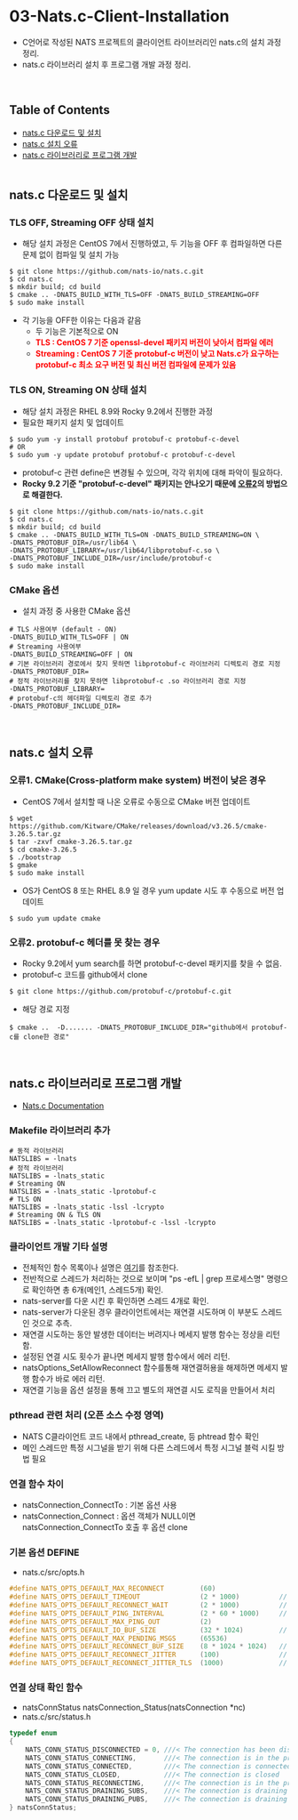 # 03-Nats.c-Client-Installation
- C언어로 작성된 NATS 프로젝트의 클라이언트 라이브러리인 nats.c의 설치 과정 정리.
- nats.c 라이브러리 설치 후 프로그램 개발 과정 정리.
<br>

## Table of Contents
- [nats.c 다운로드 및 설치](#natsc-다운로드-및-설치)
- [nats.c 설치 오류](#natsc-설치-오류)
- [nats.c 라이브러리로 프로그램 개발](#natsc-라이브러리로-프로그램-개발)
<br><br>

## nats.c 다운로드 및 설치
### TLS OFF, Streaming OFF 상태 설치
- 해당 설치 과정은 CentOS 7에서 진행하였고, 두 기능을 OFF 후 컴파일하면 다른 문제 없이 컴파일 및 설치 가능
```shell
$ git clone https://github.com/nats-io/nats.c.git
$ cd nats.c
$ mkdir build; cd build
$ cmake .. -DNATS_BUILD_WITH_TLS=OFF -DNATS_BUILD_STREAMING=OFF
$ sudo make install
```
- 각 기능을 OFF한 이유는 다음과 같음
  - 두 기능은 기본적으로 ON
  - <span style="color:red"><b>TLS : CentOS 7 기준 openssl-devel 패키지 버전이 낮아서 컴파일 에러</b></span>
  - <span style="color:red"><b>Streaming : CentOS 7 기준 protobuf-c 버전이 낮고 Nats.c가 요구하는 protobuf-c 최소 요구 버전 및 최신 버전 컴파일에 문제가 있음</b></span>

### TLS ON, Streaming ON  상태 설치
- 해당 설치 과정은 RHEL 8.9와 Rocky 9.2에서 진행한 과정
- 필요한 패키지 설치 및 업데이트
```shell
$ sudo yum -y install protobuf protobuf-c protobuf-c-devel
# OR
$ sudo yum -y update protobuf protobuf-c protobuf-c-devel
```
- protobuf-c 관련 define은 변경될 수 있으며, 각각 위치에 대해 파악이 필요하다.
- <b>Rocky 9.2 기준 "protobuf-c-devel" 패키지는 안나오기 때문에 [오류2](#오류2-protobuf-c-헤더를-못-찾는-경우)의 방법으로 해결한다.</b>

```shell
$ git clone https://github.com/nats-io/nats.c.git
$ cd nats.c
$ mkdir build; cd build
$ cmake .. -DNATS_BUILD_WITH_TLS=ON -DNATS_BUILD_STREAMING=ON \
-DNATS_PROTOBUF_DIR=/usr/lib64 \
-DNATS_PROTOBUF_LIBRARY=/usr/lib64/libprotobuf-c.so \
-DNATS_PROTOBUF_INCLUDE_DIR=/usr/include/protobuf-c
$ sudo make install
```

### CMake 옵션
- 설치 과정 중 사용한 CMake 옵션
```shell
# TLS 사용여부 (default - ON)
-DNATS_BUILD_WITH_TLS=OFF | ON
# Streaming 사용여부
-DNATS_BUILD_STREAMING=OFF | ON
# 기본 라이브러리 경로에서 찾지 못하면 libprotobuf-c 라이브러리 디렉토리 경로 지정
-DNATS_PROTOBUF_DIR=
# 정적 라이브러리를 찾지 못하면 libprotobuf-c .so 라이브러리 경로 지정
-DNATS_PROTOBUF_LIBRARY=
# protobuf-c의 헤더파일 디렉토리 경로 추가
-DNATS_PROTOBUF_INCLUDE_DIR=
```
<br>

## nats.c 설치 오류
### 오류1. CMake(Cross-platform make system) 버전이 낮은 경우
- CentOS 7에서 설치할 때 나온 오류로 수동으로 CMake 버전 업데이트
```shell
$ wget https://github.com/Kitware/CMake/releases/download/v3.26.5/cmake-3.26.5.tar.gz
$ tar -zxvf cmake-3.26.5.tar.gz
$ cd cmake-3.26.5
$ ./bootstrap
$ gmake
$ sudo make install
```
- OS가 CentOS 8 또는 RHEL 8.9 일 경우 yum update 시도 후 수동으로 버전 업데이트
```shell
$ sudo yum update cmake
```
### 오류2. protobuf-c 헤더를 못 찾는 경우
- Rocky 9.2에서 yum search를 하면 protobuf-c-devel 패키지를 찾을 수 없음.
- protobuf-c 코드를 github에서 clone
```shell
$ git clone https://github.com/protobuf-c/protobuf-c.git
```
- 해당 경로 지정
```shell
$ cmake ..  -D....... -DNATS_PROTOBUF_INCLUDE_DIR="github에서 protobuf-c를 clone한 경로"
```
<br>

## nats.c 라이브러리로 프로그램 개발
- [Nats.c Documentation](http://nats-io.github.io/nats.c/topics.html)
### Makefile 라이브러리 추가
```make
# 동적 라이브러리
NATSLIBS = -lnats
# 정적 라이브러리
NATSLIBS = -lnats_static
# Streaming ON
NATSLIBS = -lnats_static -lprotobuf-c
# TLS ON
NATSLIBS = -lnats_static -lssl -lcrypto
# Streaming ON & TLS ON
NATSLIBS = -lnats_static -lprotobuf-c -lssl -lcrypto
```

### 클라이언트 개발 기타 설명
- 전체적인 함수 목록이나 설명은 [여기](http://nats-io.github.io/nats.c/topics.html)를 참조한다.
- 전반적으로 스레드가 처리하는 것으로 보이며 "ps -efL | grep 프로세스명" 명령으로 확인하면 총 6개(메인1, 스레드5개) 확인.
- nats-server를 다운 시킨 후 확인하면 스레드 4개로 확인.
- nats-server가 다운된 경우 클라이언트에서는 재연결 시도하며 이 부분도 스레드인 것으로 추측.
- 재연결 시도하는 동안 발생한 데이터는 버려지나 메세지 발행 함수는 정상을 리턴함.
- 설정된 연결 시도 횟수가 끝나면 메세지 발행 함수에서 에러 리턴.
- natsOptions_SetAllowReconnect 함수를통해 재연결허용을 해제하면 메세지 발행 함수가 바로 에러 리턴.
- 재연결 기능을 옵션 설정을 통해 끄고 별도의 재연결 시도 로직을 만들어서 처리

### pthread 관련 처리 (오픈 소스 수정 영역)
- NATS C클라이언트 코드 내에서 pthread_create, 등 phtread 함수 확인
- 메인 스레드만 특정 시그널을 받기 위해 다른 스레드에서 특정 시그널 블럭 시킬 방법 필요

### 연결 함수 차이
- natsConnection_ConnectTo : 기본 옵션 사용
- natsConnection_Connect : 옵션 객체가 NULL이면 natsConnection_ConnectTo 호출 후 옵션 clone

### 기본 옵션 DEFINE
- nats.c/src/opts.h
```c
#define NATS_OPTS_DEFAULT_MAX_RECONNECT         (60)
#define NATS_OPTS_DEFAULT_TIMEOUT               (2 * 1000)          // 2 seconds
#define NATS_OPTS_DEFAULT_RECONNECT_WAIT        (2 * 1000)          // 2 seconds
#define NATS_OPTS_DEFAULT_PING_INTERVAL         (2 * 60 * 1000)     // 2 minutes
#define NATS_OPTS_DEFAULT_MAX_PING_OUT          (2)
#define NATS_OPTS_DEFAULT_IO_BUF_SIZE           (32 * 1024)         // 32 KB
#define NATS_OPTS_DEFAULT_MAX_PENDING_MSGS      (65536)
#define NATS_OPTS_DEFAULT_RECONNECT_BUF_SIZE    (8 * 1024 * 1024)   // 8 MB
#define NATS_OPTS_DEFAULT_RECONNECT_JITTER      (100)               // 100 ms
#define NATS_OPTS_DEFAULT_RECONNECT_JITTER_TLS  (1000)              // 1 second
```

### 연결 상태 확인 함수
- natsConnStatus natsConnection_Status(natsConnection *nc)
- nats.c/src/status.h
```c
typedef enum
{
    NATS_CONN_STATUS_DISCONNECTED = 0, ///< The connection has been disconnected
    NATS_CONN_STATUS_CONNECTING,       ///< The connection is in the process or connecting
    NATS_CONN_STATUS_CONNECTED,        ///< The connection is connected
    NATS_CONN_STATUS_CLOSED,           ///< The connection is closed
    NATS_CONN_STATUS_RECONNECTING,     ///< The connection is in the process or reconnecting
    NATS_CONN_STATUS_DRAINING_SUBS,    ///< The connection is draining subscriptions
    NATS_CONN_STATUS_DRAINING_PUBS,    ///< The connection is draining publishers
} natsConnStatus;
```
<br>